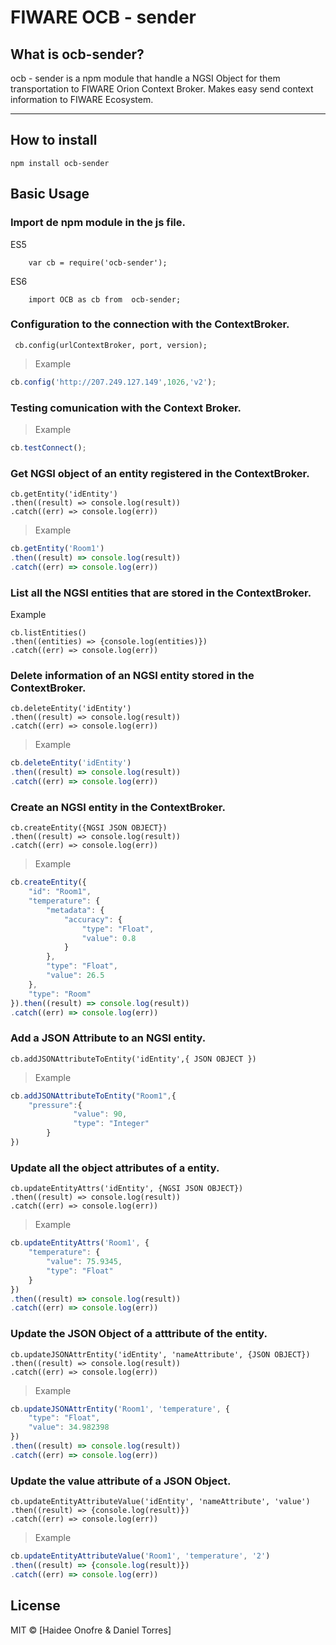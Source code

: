 # FIWARE OCB - sender

## What is ocb-sender?

ocb - sender is a npm module that handle a NGSI Object for them transportation to FIWARE Orion Context Broker. Makes easy send context information to FIWARE Ecosystem.
***
## How to install

```
npm install ocb-sender
```
## Basic Usage

### Import de npm module in the js file.

ES5

```
    var cb = require('ocb-sender');
```
ES6
```
    import OCB as cb from  ocb-sender;
```

### Configuration to the connection with the ContextBroker.

```
 cb.config(urlContextBroker, port, version);
 ```
> Example
```js
cb.config('http://207.249.127.149',1026,'v2'); 
```
### Testing comunication with the Context Broker.
> Example
```js
cb.testConnect();
```
###  Get NGSI object of an entity registered in the ContextBroker.
```
cb.getEntity('idEntity')
.then((result) => console.log(result))
.catch((err) => console.log(err))
```
> Example
```js
cb.getEntity('Room1')
.then((result) => console.log(result))
.catch((err) => console.log(err))
```
### List all the NGSI entities that are stored in the ContextBroker.
 Example
 ```
cb.listEntities()
.then((entities) => {console.log(entities)})
.catch((err) => console.log(err))
```
### Delete information of an NGSI entity stored in the ContextBroker.
```
cb.deleteEntity('idEntity')
.then((result) => console.log(result))
.catch((err) => console.log(err))
```
> Example 
```js
cb.deleteEntity('idEntity')
.then((result) => console.log(result))
.catch((err) => console.log(err))
```
### Create an NGSI entity in the ContextBroker.
```
cb.createEntity({NGSI JSON OBJECT})
.then((result) => console.log(result))
.catch((err) => console.log(err))
```
> Example
```js
cb.createEntity({
    "id": "Room1",
    "temperature": {
        "metadata": {
            "accuracy": {
                "type": "Float",
                "value": 0.8
            }
        },
        "type": "Float",
        "value": 26.5
    },
    "type": "Room"
}).then((result) => console.log(result))
.catch((err) => console.log(err))
```
### Add a JSON Attribute to an NGSI entity.
```
cb.addJSONAttributeToEntity('idEntity',{ JSON OBJECT })
```
> Example
```js
cb.addJSONAttributeToEntity("Room1",{
    "pressure":{
		      "value": 90,
		      "type": "Integer"
	    }
})
```
###  Update all the object attributes of a entity.
```
cb.updateEntityAttrs('idEntity', {NGSI JSON OBJECT})
.then((result) => console.log(result))
.catch((err) => console.log(err))
```
> Example 
```js
cb.updateEntityAttrs('Room1', { 
    "temperature": {
        "value": 75.9345,
        "type": "Float"
    }
})
.then((result) => console.log(result))
.catch((err) => console.log(err))
```
###  Update the JSON Object of a atttribute of the entity.
```
cb.updateJSONAttrEntity('idEntity', 'nameAttribute', {JSON OBJECT})
.then((result) => console.log(result))
.catch((err) => console.log(err))
```
> Example
```js
cb.updateJSONAttrEntity('Room1', 'temperature', {
    "type": "Float",
    "value": 34.982398
})
.then((result) => console.log(result))
.catch((err) => console.log(err))
```
###  Update the value attribute  of a JSON Object.
```
cb.updateEntityAttributeValue('idEntity', 'nameAttribute', 'value')
.then((result) => {console.log(result)})
.catch((err) => console.log(err))
```
> Example
```js
cb.updateEntityAttributeValue('Room1', 'temperature', '2')
.then((result) => {console.log(result)})
.catch((err) => console.log(err))
```
## License

MIT © [Haidee Onofre & Daniel Torres]



